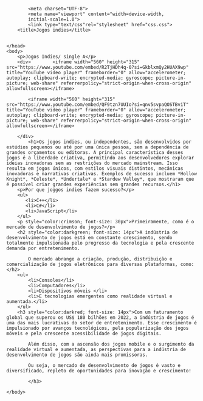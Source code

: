 <!DOCTYPE html>
<html lang="pt-BR">
    <head>        
        
            <meta charset="UTF-8">
            <meta name="viewport" content="width=device-width,
            initial-scale=1.0">
            <link type="text/css"rel="stylesheet" href="css.css">
        <title>Jogos indies</title>

    
    </head>
    <body>
        <p>Jogos Indies/ single A</p>
        <div>        <iframe width="560" height="315" src="https://www.youtube.com/embed/R2TjHDh4q-0?si=GkblxmQy2HUAX9wp" title="YouTube video player" frameborder="0" allow="accelerometer; autoplay; clipboard-write; encrypted-media; gyroscope; picture-in-picture; web-share" referrerpolicy="strict-origin-when-cross-origin" allowfullscreen></iframe>
       
            <iframe width="560" height="315" src="https://www.youtube.com/embed/QF9tzn7UUIo?si=qnv5svpaQOSTBviT" title="YouTube video player" frameborder="0" allow="accelerometer; autoplay; clipboard-write; encrypted-media; gyroscope; picture-in-picture; web-share" referrerpolicy="strict-origin-when-cross-origin" allowfullscreen></iframe>
        
        </div>
            <h1>Os jogos indies, ou independentes, são desenvolvidos por estúdios pequenos ou até por uma única pessoa, sem a dependência de grandes orçamentos ou editoras. A principal característica desses jogos é a liberdade criativa, permitindo aos desenvolvedores explorar ideias inovadoras sem as restrições do mercado mainstream. Isso resulta em jogos únicos, com estilos visuais distintos, mecânicas inovadoras e narrativas criativas. Exemplos de sucesso incluem *Hollow Knight*, *Celeste*, *Undertale* e *Stardew Valley*, que mostraram que é possível criar grandes experiências sem grandes recursos.</h1>
        <p>Por que joggos indies fazem sucesso?</p>
        <ul>
           <li>C++</li>
           <li>C#</li>
           <li>JavaScript</li>
        </ul>
        <p style="color:crimson; font-size: 30px">Primeiramente, como é o mercado de desenvolvimento de jogos?</p>
        <h2 style="color:darkgreen; font-size: 14px">A indústria de desenvolvimento de jogos está em constante crescimento, sendo totalmente impulsionada pelo progresso da tecnologia e pela crescente demanda por entretenimento. 

            O mercado abrange a criação, produção, distribuição e comercialização de jogos eletrônicos para diversas plataformas, como:</h2>
        <ul>
            <li>Consoles</li>
            <li>Computadores</li>
            <li>Dispositivos móveis </li>
            <li>E tecnologias emergentes como realidade virtual e aumentada.</li>
        </ul>
        <h3 style="color:darkred; font-size: 14px">Com um faturamento global que superou os US$ 180 bilhões em 2022, a indústria de jogos é uma das mais lucrativas do setor de entretenimento. Esse crescimento é impulsionado por avanços tecnológicos, pela popularização dos jogos móveis e pela crescente acessibilidade de jogos digitais.
            
            Além disso, com a ascensão dos jogos mobile e o surgimento da realidade virtual e aumentada, as perspectivas para a indústria de desenvolvimento de jogos são ainda mais promissoras.
            
            Ou seja, o mercado de desenvolvimento de jogos é vasto e diversificado, repleto de oportunidades para inovação e crescimento!
            
            </h3>
            
    </body>


</html>

